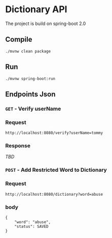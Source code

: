 # Dictionary API
The project is build on spring-boot 2.0

## Compile
```./mvnw clean package```

## Run
```./mvnw spring-boot:run```


## Endpoints Json
### `GET` -  Verify userName

### Request
```http://localhost:8080/verify?userName=tommy```
### Response
 _TBD_  

### `POST` - Add Restricted Word to Dictionary

### Request
```http://localhost:8080/dictionary?word=abuse```
### body
```
{
    "word": "abuse",
    "status": SAVED
}
```
